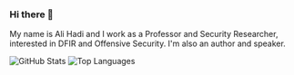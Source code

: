 ### Hi there 👋
My name is Ali Hadi and I work as a Professor and Security Researcher, interested in DFIR and Offensive Security. I'm also an author and speaker.

![GitHub Stats](https://github-readme-stats.vercel.app/api?username=ashemery&count_private=false&show_icons=true&hide=contribs&line_height=25&theme=dark)
![Top Languages](https://github-readme-stats.vercel.app/api/top-langs/?username=ashemery&langs_count=8&theme=dark&hide=html)


<!--
**ashemery/ashemery** is a ✨ _special_ ✨ repository because its `README.md` (this file) appears on your GitHub profile.

Here are some ideas to get you started:

- 🔭 I’m currently working on ...
- 🌱 I’m currently learning ...
- 👯 I’m looking to collaborate on ...
- 🤔 I’m looking for help with ...
- 💬 Ask me about ...
- 📫 How to reach me: ...
- 😄 Pronouns: ...
- ⚡ Fun fact: ...
-->
